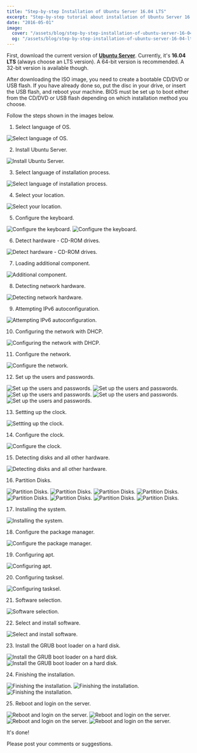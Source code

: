 ```yaml
---
title: "Step-by-step Installation of Ubuntu Server 16.04 LTS"
excerpt: "Step-by-step tutorial about installation of Ubuntu Server 16.04 LTS."
date: "2016-05-01"
image:
  cover: "/assets/blog/step-by-step-installation-of-ubuntu-server-16-04-lts/cover.png"
  og: "/assets/blog/step-by-step-installation-of-ubuntu-server-16-04-lts/cover.png"
---
```


First, download the current version of **[Ubuntu Server](http://www.ubuntu.com)**. Currently, it's **16.04 LTS** (always choose an LTS version). A 64-bit version is recommended. A 32-bit version is available though.

After downloading the ISO image, you need to create a bootable CD/DVD or USB flash. If you have already done so, put the disc in your drive, or insert the USB flash, and reboot your machine. BIOS must be set up to boot either from the CD/DVD or USB flash depending on which installation method you choose.

Follow the steps shown in the images below.

1. Select language of OS.

<img class="img-fluid" src="/assets/blog/step-by-step-installation-of-ubuntu-server-16-04-lts/1.png" alt="Select language of OS.">

2. Install Ubuntu Server.

<img class="img-fluid" src="/assets/blog/step-by-step-installation-of-ubuntu-server-16-04-lts/2.png" alt="Install Ubuntu Server.">

3. Select language of installation process.

<img class="img-fluid" src="/assets/blog/step-by-step-installation-of-ubuntu-server-16-04-lts/3.png" alt="Select language of installation process.">

4. Select your location.

<img class="img-fluid" src="/assets/blog/step-by-step-installation-of-ubuntu-server-16-04-lts/4.png" alt="Select your location.">

5. Configure the keyboard.

<img class="img-fluid" src="/assets/blog/step-by-step-installation-of-ubuntu-server-16-04-lts/5a.png" alt="Configure the keyboard.">

<img class="img-fluid" src="/assets/blog/step-by-step-installation-of-ubuntu-server-16-04-lts/5b.png" alt="Configure the keyboard.">

6. Detect hardware - CD-ROM drives.

<img class="img-fluid" src="/assets/blog/step-by-step-installation-of-ubuntu-server-16-04-lts/6.png" alt="Detect hardware - CD-ROM drives.">

7. Loading additional component.

<img class="img-fluid" src="/assets/blog/step-by-step-installation-of-ubuntu-server-16-04-lts/7.png" alt="Additional component.">

8. Detecting network hardware.

<img class="img-fluid" src="/assets/blog/step-by-step-installation-of-ubuntu-server-16-04-lts/8.png" alt="Detecting network hardware.">

9. Attempting IPv6 autoconfiguration.

<img class="img-fluid" src="/assets/blog/step-by-step-installation-of-ubuntu-server-16-04-lts/9.png" alt="Attempting IPv6 autoconfiguration.">

10. Configuring the network with DHCP.

<img class="img-fluid" src="/assets/blog/step-by-step-installation-of-ubuntu-server-16-04-lts/10.png" alt="Configuring the network with DHCP.">

11. Configure the network.

<img class="img-fluid" src="/assets/blog/step-by-step-installation-of-ubuntu-server-16-04-lts/11.png" alt="Configure the network.">

12. Set up the users and passwords.

<img class="img-fluid" src="/assets/blog/step-by-step-installation-of-ubuntu-server-16-04-lts/12a.png" alt="Set up the users and passwords.">

<img class="img-fluid" src="/assets/blog/step-by-step-installation-of-ubuntu-server-16-04-lts/12b.png" alt="Set up the users and passwords.">

<img class="img-fluid" src="/assets/blog/step-by-step-installation-of-ubuntu-server-16-04-lts/12c.png" alt="Set up the users and passwords.">

<img class="img-fluid" src="/assets/blog/step-by-step-installation-of-ubuntu-server-16-04-lts/12d.png" alt="Set up the users and passwords.">

<img class="img-fluid" src="/assets/blog/step-by-step-installation-of-ubuntu-server-16-04-lts/12e.png" alt="Set up the users and passwords.">

13. Settting up the clock.

<img class="img-fluid" src="/assets/blog/step-by-step-installation-of-ubuntu-server-16-04-lts/13.png" alt="Settting up the clock.">

14. Configure the clock.

<img class="img-fluid" src="/assets/blog/step-by-step-installation-of-ubuntu-server-16-04-lts/14.png" alt="Configure the clock.">

15. Detecting disks and all other hardware.

<img class="img-fluid" src="/assets/blog/step-by-step-installation-of-ubuntu-server-16-04-lts/15.png" alt="Detecting disks and all other hardware.">

16. Partition Disks.

<img class="img-fluid" src="/assets/blog/step-by-step-installation-of-ubuntu-server-16-04-lts/16a.png" alt="Partition Disks.">

<img class="img-fluid" src="/assets/blog/step-by-step-installation-of-ubuntu-server-16-04-lts/16b.png" alt="Partition Disks.">

<img class="img-fluid" src="/assets/blog/step-by-step-installation-of-ubuntu-server-16-04-lts/16c.png" alt="Partition Disks.">

<img class="img-fluid" src="/assets/blog/step-by-step-installation-of-ubuntu-server-16-04-lts/16d.png" alt="Partition Disks.">

<img class="img-fluid" src="/assets/blog/step-by-step-installation-of-ubuntu-server-16-04-lts/16e.png" alt="Partition Disks.">

<img class="img-fluid" src="/assets/blog/step-by-step-installation-of-ubuntu-server-16-04-lts/16f.png" alt="Partition Disks.">

<img class="img-fluid" src="/assets/blog/step-by-step-installation-of-ubuntu-server-16-04-lts/16g.png" alt="Partition Disks.">

<img class="img-fluid" src="/assets/blog/step-by-step-installation-of-ubuntu-server-16-04-lts/16h.png" alt="Partition Disks.">

17. Installing the system.

<img class="img-fluid" src="/assets/blog/step-by-step-installation-of-ubuntu-server-16-04-lts/17.png" alt="Installing the system.">

18. Configure the package manager.

<img class="img-fluid" src="/assets/blog/step-by-step-installation-of-ubuntu-server-16-04-lts/18.png" alt="Configure the package manager.">

19. Configuring apt.

<img class="img-fluid" src="/assets/blog/step-by-step-installation-of-ubuntu-server-16-04-lts/19.png" alt="Configuring apt.">

20. Configuring tasksel.

<img class="img-fluid" src="/assets/blog/step-by-step-installation-of-ubuntu-server-16-04-lts/20.png" alt="Configuring tasksel.">

21. Software selection.

<img class="img-fluid" src="/assets/blog/step-by-step-installation-of-ubuntu-server-16-04-lts/21.png" alt="Software selection.">

22. Select and install software.

<img class="img-fluid" src="/assets/blog/step-by-step-installation-of-ubuntu-server-16-04-lts/22.png" alt="Select and install software.">

23. Install the GRUB boot loader on a hard disk.

<img class="img-fluid" src="/assets/blog/step-by-step-installation-of-ubuntu-server-16-04-lts/23a.png" alt="Install the GRUB boot loader on a hard disk.">

<img class="img-fluid" src="/assets/blog/step-by-step-installation-of-ubuntu-server-16-04-lts/23b.png" alt="Install the GRUB boot loader on a hard disk.">

24. Finishing the installation.

<img class="img-fluid" src="/assets/blog/step-by-step-installation-of-ubuntu-server-16-04-lts/24a.png" alt="Finishing the installation.">

<img class="img-fluid" src="/assets/blog/step-by-step-installation-of-ubuntu-server-16-04-lts/24b.png" alt="Finishing the installation.">

<img class="img-fluid" src="/assets/blog/step-by-step-installation-of-ubuntu-server-16-04-lts/24c.png" alt="Finishing the installation.">

25. Reboot and login on the server.

<img class="img-fluid" src="/assets/blog/step-by-step-installation-of-ubuntu-server-16-04-lts/25a.png" alt="Reboot and login on the server.">

<img class="img-fluid" src="/assets/blog/step-by-step-installation-of-ubuntu-server-16-04-lts/25b.png" alt="Reboot and login on the server.">

<img class="img-fluid" src="/assets/blog/step-by-step-installation-of-ubuntu-server-16-04-lts/25c.png" alt="Reboot and login on the server.">

<img class="img-fluid" src="/assets/blog/step-by-step-installation-of-ubuntu-server-16-04-lts/25d.png" alt="Reboot and login on the server.">

It's done!

Please post your comments or suggestions.
